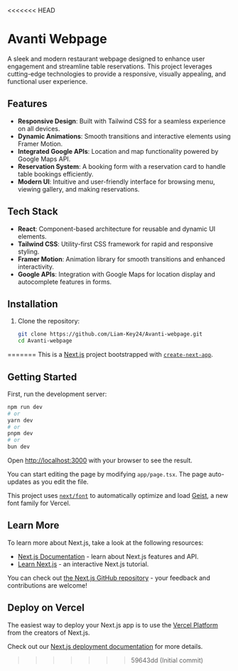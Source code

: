 <<<<<<< HEAD
# Avanti Webpage

A sleek and modern restaurant webpage designed to enhance user engagement and streamline table reservations. This project leverages cutting-edge technologies to provide a responsive, visually appealing, and functional user experience.

## Features

- **Responsive Design**: Built with Tailwind CSS for a seamless experience on all devices.
- **Dynamic Animations**: Smooth transitions and interactive elements using Framer Motion.
- **Integrated Google APIs**: Location and map functionality powered by Google Maps API.
- **Reservation System**: A booking form with a reservation card to handle table bookings efficiently.
- **Modern UI**: Intuitive and user-friendly interface for browsing menu, viewing gallery, and making reservations.

## Tech Stack

- **React**: Component-based architecture for reusable and dynamic UI elements.
- **Tailwind CSS**: Utility-first CSS framework for rapid and responsive styling.
- **Framer Motion**: Animation library for smooth transitions and enhanced interactivity.
- **Google APIs**: Integration with Google Maps for location display and autocomplete features in forms.

## Installation

1. Clone the repository:
   ```bash
   git clone https://github.com/Liam-Key24/Avanti-webpage.git
   cd Avanti-webpage
=======
This is a [Next.js](https://nextjs.org) project bootstrapped with [`create-next-app`](https://nextjs.org/docs/app/api-reference/cli/create-next-app).

## Getting Started

First, run the development server:

```bash
npm run dev
# or
yarn dev
# or
pnpm dev
# or
bun dev
```

Open [http://localhost:3000](http://localhost:3000) with your browser to see the result.

You can start editing the page by modifying `app/page.tsx`. The page auto-updates as you edit the file.

This project uses [`next/font`](https://nextjs.org/docs/app/building-your-application/optimizing/fonts) to automatically optimize and load [Geist](https://vercel.com/font), a new font family for Vercel.

## Learn More

To learn more about Next.js, take a look at the following resources:

- [Next.js Documentation](https://nextjs.org/docs) - learn about Next.js features and API.
- [Learn Next.js](https://nextjs.org/learn) - an interactive Next.js tutorial.

You can check out [the Next.js GitHub repository](https://github.com/vercel/next.js) - your feedback and contributions are welcome!

## Deploy on Vercel

The easiest way to deploy your Next.js app is to use the [Vercel Platform](https://vercel.com/new?utm_medium=default-template&filter=next.js&utm_source=create-next-app&utm_campaign=create-next-app-readme) from the creators of Next.js.

Check out our [Next.js deployment documentation](https://nextjs.org/docs/app/building-your-application/deploying) for more details.
>>>>>>> 59643dd (Initial commit)

